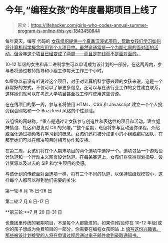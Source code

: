 # 今年,“编程女孩”的年度暑期项目上线了

> 原文：<https://lifehacker.com/girls-who-codes-annual-summer-program-is-online-this-ye-1843450644>

每年夏天，编写 代码的 [女孩组织提供一个夏季沉浸式项目，帮助女孩们学习如何将计算机科学概念应用到个人项目中。虽然这通常是一个为期七周的面对面的活动，但今年这个项目已经变成了两周——而且是在线而不是面对面的。](https://girlswhocode.com/) 



10-12 年级的女生和非二进制学生可以申请成为该计划的一部分。在这两周内，参与者将通过教师指导和小组工作每天工作三个小时。

如果你以前没有听说过这个项目，对于对计算机科学感兴趣的女孩来说，这是一个非常好的方式，不仅可以了解更多信息，还可以与在该行业工作的女性建立联系，这样她们就可以在考虑大学项目甚至找工作时使用这些资源。

在在线项目的第一周，参与者将使用 HTML、CSS 和 Javascript 建立一个个人投资组合网站和一个 Buzzfeed 风格的个性测验。

该组织的网站称，“重点是通过让女孩参与创造性和表达性的项目和活动，建立姐妹情谊、社区和激发对 CS 的兴趣。”“整个星期，班级将参与互动迷你课程，介绍或强化通过视频教程学习到的概念。女孩们还将被分成更小的小组或编程团队，在那里她们可以在解决项目时相互协作和支持。

在第二周，女孩们将在个人期末项目的两个选项中选择一个。选项包括一个游戏设计轨道和一个行动主义网页设计轨道。在每条赛道上，女孩们将获得规划指导、设计资源以及过去的 SIP 和学生项目的灵感。

与该计划的传统面对面选项一样，将有三个不同的轨道，以保持班级规模较小，这样每个人都可以得到他们需要的关注:

第一轮:6 月 15 日-26 日

第二轮:7 月 6 日-17 日

**第三轮:**7 月 20 日-31 日

也像团里传统的暑期项目，不是每个人都能进的。如果你(假设你在 10-12 年级)或你的孩子想成为免费项目的一部分，你需要在编程女孩网站 上 [填写这份兴趣表。那些被该计划接受的人将在申请过程后通过电子邮件收到录取通知书。](https://www.surveygizmo.com/s3/5564960/Girls-Who-Code-2020-Virtual-Summer-Immersion-Program-Interest-Form)